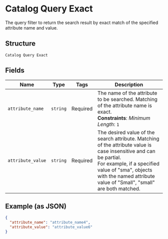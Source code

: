 
# Catalog Query Exact

The query filter to return the search result by exact match of the specified attribute name and value.

## Structure

`Catalog Query Exact`

## Fields

| Name | Type | Tags | Description |
|  --- | --- | --- | --- |
| `attribute_name` | `string` | Required | The name of the attribute to be searched. Matching of the attribute name is exact.<br>**Constraints**: *Minimum Length*: `1` |
| `attribute_value` | `string` | Required | The desired value of the search attribute. Matching of the attribute value is case insensitive and can be partial.<br>For example, if a specified value of "sma", objects with the named attribute value of "Small", "small" are both matched. |

## Example (as JSON)

```json
{
  "attribute_name": "attribute_name4",
  "attribute_value": "attribute_value6"
}
```

